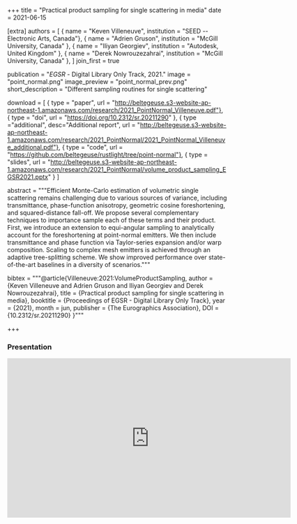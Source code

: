 +++
title = "Practical product sampling for single scattering in media"
date = 2021-06-15

[extra]
authors = [
    { name = "Keven Villeneuve", institution = "SEED -- Electronic Arts, Canada"},
    { name = "Adrien Gruson", institution = "McGill University, Canada" },
    { name = "Iliyan Georgiev", institution = "Autodesk, United Kingdom" }, 
    { name = "Derek Nowrouzezahrai", institution = "McGill University, Canada" },
]
join_first = true

publication = "*EGSR* - Digital Library Only Track, 2021."
image = "point_normal.png"
image_preview = "point_normal_prev.png"
short_description = "Different sampling routines for single scattering"

download = [
    { type = "paper", url = "http://beltegeuse.s3-website-ap-northeast-1.amazonaws.com/research/2021_PointNormal_Villeneuve.pdf"},
    { type = "doi", url = "https://doi.org/10.2312/sr.20211290" },
    { type ="additional", desc="Additional report", url = "http://beltegeuse.s3-website-ap-northeast-1.amazonaws.com/research/2021_PointNormal/2021_PointNormal_Villeneuve_additional.pdf"},
    { type = "code", url = "https://github.com/beltegeuse/rustlight/tree/point-normal"},
    { type = "slides", url = "http://beltegeuse.s3-website-ap-northeast-1.amazonaws.com/research/2021_PointNormal/volume_product_sampling_EGSR2021.pptx" }
]

abstract = """Efficient Monte-Carlo estimation of volumetric single scattering remains challenging due to various sources of variance, including transmittance, phase-function anisotropy, geometric cosine foreshortening, and squared-distance fall-off. We propose several complementary techniques to importance sample each of these terms and their product. First, we introduce an extension to equi-angular sampling to analytically account for the foreshortening at point-normal emitters. We then include transmittance and phase function via Taylor-series expansion and/or warp composition. Scaling to complex mesh emitters is achieved through an adaptive tree-splitting scheme. We show improved performance over state-of-the-art baselines in a diversity of scenarios."""

bibtex = """@article{Villeneuve:2021:VolumeProductSampling,
  author = {Keven Villeneuve and Adrien Gruson and Iliyan Georgiev and Derek Nowrouzezahrai},
  title = {Practical product sampling for single scattering in media},
  booktitle = {Proceedings of EGSR - Digital Library Only Track},
  year = {2021},
  month = jun,
  publisher = {The Eurographics Association},
  DOI = {10.2312/sr.20211290}
}"""

+++

### Presentation 

<iframe width="650" height="365"src="https://www.youtube.com/embed/iETDEkcRI8M" title="YouTube video player" frameborder="0" allow="accelerometer; autoplay; clipboard-write; encrypted-media; gyroscope; picture-in-picture" allowfullscreen></iframe>
